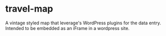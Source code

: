 # travel-map
A vintage styled map that leverage's WordPress plugins for the data entry. Intended to be embedded as an iFrame in a wordpress site.
